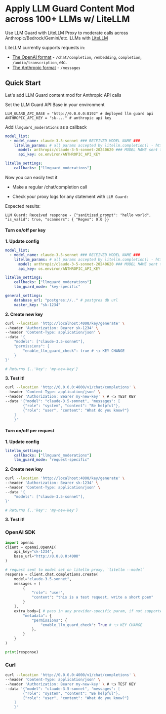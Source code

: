 # Apply LLM Guard Content Mod across 100+ LLMs w/ LiteLLM

Use LLM Guard with LiteLLM Proxy to moderate calls across Anthropic/Bedrock/Gemini/etc. LLMs with [LiteLLM](https://github.com/BerriAI/litellm)


LiteLLM currently supports requests in: 
- [The OpenAI format](https://docs.litellm.ai/docs/completion/input) - `/chat/completion`, `/embedding`, `completion`, `/audio/transcription`, etc. 
- [The Anthropic format](https://docs.litellm.ai/docs/anthropic_completion) - `/messages`

## Quick Start 

Let's add LLM Guard content mod for Anthropic API calls

Set the LLM Guard API Base in your environment 

```env
LLM_GUARD_API_BASE = "http://0.0.0.0:8192" # deployed llm guard api
ANTHROPIC_API_KEY = "sk-..." # anthropic api key
```

Add `llmguard_moderations` as a callback 

```yaml
model_list:
  - model_name: claude-3.5-sonnet ### RECEIVED MODEL NAME ###
    litellm_params: # all params accepted by litellm.completion() - https://docs.litellm.ai/docs/completion/input
      model: anthropic/claude-3-5-sonnet-20240620 ### MODEL NAME sent to `litellm.completion()` ###
      api_key: os.environ/ANTHROPIC_API_KEY

litellm_settings:
    callbacks: ["llmguard_moderations"]
```

Now you can easily test it

- Make a regular /chat/completion call 

- Check your proxy logs for any statement with `LLM Guard:`

Expected results: 

```
LLM Guard: Received response - {"sanitized_prompt": "hello world", "is_valid": true, "scanners": { "Regex": 0.0 }}
```
#### Turn on/off per key


**1. Update config**

```yaml
model_list:
  - model_name: claude-3.5-sonnet ### RECEIVED MODEL NAME ###
    litellm_params: # all params accepted by litellm.completion() - https://docs.litellm.ai/docs/completion/input
      model: anthropic/claude-3-5-sonnet-20240620 ### MODEL NAME sent to `litellm.completion()` ###
      api_key: os.environ/ANTHROPIC_API_KEY

litellm_settings:
    callbacks: ["llmguard_moderations"]
    llm_guard_mode: "key-specific"

general_settings:
    database_url: "postgres://.." # postgres db url 
    master_key: "sk-1234" 
```

**2. Create new key**

```bash
curl --location 'http://localhost:4000/key/generate' \
--header 'Authorization: Bearer sk-1234' \
--header 'Content-Type: application/json' \
--data '{
    "models": ["claude-3.5-sonnet"],
    "permissions": {
        "enable_llm_guard_check": true # 👈 KEY CHANGE
    }
}'

# Returns {..'key': 'my-new-key'}
```

**3. Test it!**

```bash
curl --location 'http://0.0.0.0:4000/v1/chat/completions' \
--header 'Content-Type: application/json' \
--header 'Authorization: Bearer my-new-key' \ # 👈 TEST KEY
--data '{"model": "claude-3.5-sonnet", "messages": [
        {"role": "system", "content": "Be helpful"},
        {"role": "user", "content": "What do you know?"}
    ]
    }'
```

#### Turn on/off per request

**1. Update config**
```yaml
litellm_settings:
    callbacks: ["llmguard_moderations"]
    llm_guard_mode: "request-specific"
```

**2. Create new key**

```bash
curl --location 'http://localhost:4000/key/generate' \
--header 'Authorization: Bearer sk-1234' \
--header 'Content-Type: application/json' \
--data '{
    "models": ["claude-3.5-sonnet"],
}'

# Returns {..'key': 'my-new-key'}
```

**3. Test it!**

### OpenAI SDK

```python
import openai
client = openai.OpenAI(
    api_key="sk-1234",
    base_url="http://0.0.0.0:4000"
)

# request sent to model set on litellm proxy, `litellm --model`
response = client.chat.completions.create(
    model="claude-3.5-sonnet",
    messages = [
        {
            "role": "user",
            "content": "this is a test request, write a short poem"
        }
    ],
    extra_body={ # pass in any provider-specific param, if not supported by openai, https://docs.litellm.ai/docs/completion/input#provider-specific-params
        "metadata": {
            "permissions": {
                "enable_llm_guard_check": True # 👈 KEY CHANGE
            },
        }
    }
)

print(response)
```

### Curl

```bash
curl --location 'http://0.0.0.0:4000/v1/chat/completions' \
--header 'Content-Type: application/json' \
--header 'Authorization: Bearer my-new-key' \ # 👈 TEST KEY
--data '{"model": "claude-3.5-sonnet", "messages": [
        {"role": "system", "content": "Be helpful"},
        {"role": "user", "content": "What do you know?"}
    ]
    }'
```
